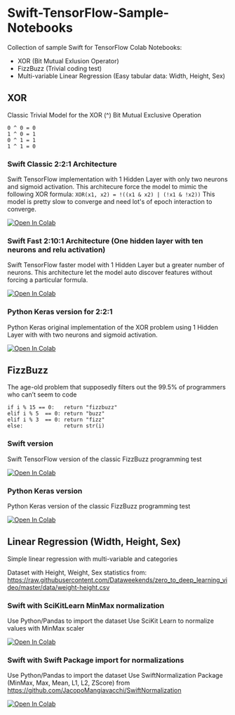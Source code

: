 # Swift-TensorFlow-Sample-Notebooks
Collection of sample Swift for TensorFlow Colab Notebooks:

- XOR (Bit Mutual Exlusion Operator)
- FizzBuzz (Trivial coding test)
- Multi-variable Linear Regression (Easy tabular data: Width, Height, Sex)


## XOR
Classic Trivial Model for the XOR (^) Bit Mutual Exclusive Operation

```
0 ^ 0 = 0
1 ^ 0 = 1
0 ^ 1 = 1
1 ^ 1 = 0
```

### Swift Classic 2:2:1 Architecture
Swift TensorFlow implementation with 1 Hidden Layer with only two neurons and sigmoid activation.
This architecure force the model to mimic the following XOR formula: `XOR(x1, x2) = !((x1 & x2) | (!x1 & !x2))`
This model is pretty slow to converge and need lot's of epoch interaction to converge.

[![Open In Colab](https://colab.research.google.com/assets/colab-badge.svg)](https://colab.research.google.com/github/JacopoMangiavacchi/Swift-TensorFlow-Sample-Notebooks/blob/master/XOR_Swift_TensorFlow_2-2-1.ipynb)

### Swift Fast 2:10:1 Architecture (One hidden layer with ten neurons and relu activation)
Swift TensorFlow faster model with 1 Hidden Layer but a greater number of neurons.
This architecture let the model auto discover features without forcing a particular formula.

[![Open In Colab](https://colab.research.google.com/assets/colab-badge.svg)](https://colab.research.google.com/github/JacopoMangiavacchi/Swift-TensorFlow-Sample-Notebooks/blob/master/XOR_Swift_TensorFlow_Fast_2-10-1.ipynb)

### Python Keras version for 2:2:1 
Python Keras original implementation of the XOR problem using 1 Hidden Layer with with two neurons and sigmoid activation.

[![Open In Colab](https://colab.research.google.com/assets/colab-badge.svg)](https://colab.research.google.com/github/JacopoMangiavacchi/Swift-TensorFlow-Sample-Notebooks/blob/master/XOR_Python_Keras_2-2-1.ipynb)


## FizzBuzz
The age-old problem that supposedly filters out the 99.5% of programmers who can’t seem to code

```
if i % 15 == 0:   return "fizzbuzz"
elif i % 5  == 0: return "buzz"
elif i % 3  == 0: return "fizz"
else:             return str(i)
```

### Swift version
Swift TensorFlow version of the classic FizzBuzz programming test

[![Open In Colab](https://colab.research.google.com/assets/colab-badge.svg)](https://colab.research.google.com/github/JacopoMangiavacchi/Swift-TensorFlow-Sample-Notebooks/blob/master/FizzBuzz_Swift_TensorFlow.ipynb)

### Python Keras version 
Python Keras version of the classic FizzBuzz programming test

[![Open In Colab](https://colab.research.google.com/assets/colab-badge.svg)](https://colab.research.google.com/github/JacopoMangiavacchi/Swift-TensorFlow-Sample-Notebooks/blob/master/FizzBuzz_Keras.ipynb)


## Linear Regression (Width, Height, Sex)
Simple linear regression with multi-variable and categories

Dataset with Height, Weight, Sex statistics from:  https://raw.githubusercontent.com/Dataweekends/zero_to_deep_learning_video/master/data/weight-height.csv

### Swift with SciKitLearn MinMax normalization
Use Python/Pandas to import the dataset
Use SciKit Learn to normalize values with MinMax scaler

[![Open In Colab](https://colab.research.google.com/assets/colab-badge.svg)](https://colab.research.google.com/github/JacopoMangiavacchi/Swift-TensorFlow-Sample-Notebooks/blob/master/LinearRegression_MultiVariable_SciKit_Normalize_Swift_TensorFlow.ipynb)

### Swift with Swift Package import for normalizations
Use Python/Pandas to import the dataset
Use SwiftNormalization Package (MinMax, Max, Mean, L1, L2, ZScore) from https://github.com/JacopoMangiavacchi/SwiftNormalization

[![Open In Colab](https://colab.research.google.com/assets/colab-badge.svg)](https://colab.research.google.com/github/JacopoMangiavacchi/Swift-TensorFlow-Sample-Notebooks/blob/master/LinearRegression_MultiVariable_With_Packages_Swift_TensorFlow.ipynb)


